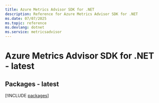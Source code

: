 ```yaml
---
title: Azure Metrics Advisor SDK for .NET
description: Reference for Azure Metrics Advisor SDK for .NET
ms.date: 07/07/2025
ms.topic: reference
ms.devlang: dotnet
ms.service: metricsadvisor
---
```

# Azure Metrics Advisor SDK for .NET - latest
## Packages - latest
[!INCLUDE [packages](metrics-advisor-index.md)]